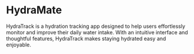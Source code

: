 # HydraMate
HydraTrack is a hydration tracking app designed to help users effortlessly monitor and improve their daily water intake. With an intuitive interface and thoughtful features, HydraTrack makes staying hydrated easy and enjoyable.
